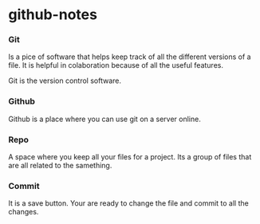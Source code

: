 # github-notes
### Git
Is a pice of software that helps keep track of all the different versions of a file. It is helpful in colaboration because of all the useful features. 

Git is the version control software.

### Github
Github is a place where you can use git on a server online.

### Repo
A space where you keep all your files for a project. Its a group of files that are all related to the samething.

### Commit
It is a save button. Your  are ready to change the file and commit to all the changes.